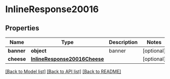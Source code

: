 # InlineResponse20016

## Properties
Name | Type | Description | Notes
------------ | ------------- | ------------- | -------------
**banner** | **object** | banner | [optional] 
**cheese** | [**InlineResponse20016Cheese**](InlineResponse20016Cheese.md) |  | [optional] 

[[Back to Model list]](../README.md#documentation-for-models) [[Back to API list]](../README.md#documentation-for-api-endpoints) [[Back to README]](../README.md)


